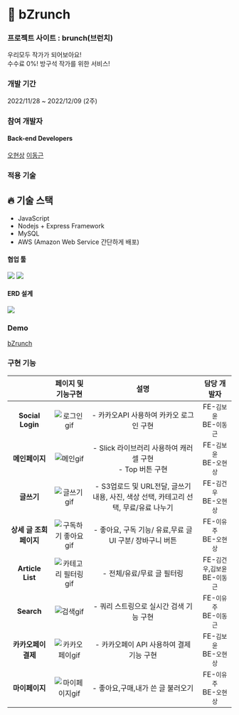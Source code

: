 # 🥨 bZrunch

### 프로젝트 사이트 : brunch(브런치)

우리모두 작가가 되어보아요! <br>
수수료 0%! 방구석 작가를 위한 서비스!

### 개발 기간

2022/11/28 ~ 2022/12/09 (2주)

### 참여 개발자

#### Back-end Developers <br>

[오현상](https://github.com/MatheGoD)
[이동근](https://github.com/LEEDONGKEN)

### 적용 기술

## :fire: 기술 스택

-   JavaScript
-   Nodejs + Express Framework
-   MySQL
-   AWS (Amazon Web Service 간단하게 배포)

#### 협업 툴

<p display="inline">
  <img src="https://img.shields.io/badge/notion-000000?style=for-the-badge&logo=Notion&logoColor=white"> 
  <img src="https://img.shields.io/badge/trello-0052CC?style=for-the-badge&logo=Trello&logoColor=white"> 
</p>

#### ERD 설계

<p>
 <img src ="https://ifh.cc/v-T9QWLP">
</p>

### Demo

<a href="https://drive.google.com/file/d/17x1wNOCO07Vvt7bqkH9kv6i-WV3m0EDh/view?usp=share_link" target="_blank">bZrunch</a>

### 구현 기능

|                         |                                                       페이지 및 기능구현                                                       |                                         설명                                         |             담당 개발자             |
| :---------------------: | :----------------------------------------------------------------------------------------------------------------------------: | :----------------------------------------------------------------------------------: | :---------------------------------: |
|    **Social Login**     |      ![로그인gif](https://user-images.githubusercontent.com/110155085/206890163-512e7a93-b9ed-483a-bbe3-3542dcf160c7.gif)      |                       - 카카오API 사용하여 카카오 로그인 구현                        |     FE-`김보윤`<br>BE-`이동근`      |
|     **메인페이지**      |       ![메인gif](https://user-images.githubusercontent.com/110155085/206890242-efcebc29-7eb6-4258-94ee-4de753e825f9.gif)       |              - Slick 라이브러리 사용하여 캐러셀 구현<br>- Top 버튼 구현              |     FE-`김보윤`<br>BE-`오현상`      |
|       **글쓰기**        |      ![글쓰기gif](https://user-images.githubusercontent.com/110155085/206893017-ab5fc190-1eb3-4ad2-a651-748a0a886cb3.gif)      | - S3업로드 및 URL전달, 글쓰기 내용, 사진, 색상 선택, 카테고리 선택, 무료/유료 나누기 |     FE-`김건우`<br>BE-`오현상`      |
| **상세 글 조회 페이지** | ![구독하기 좋아요gif](https://user-images.githubusercontent.com/110155085/206890274-3a7e4efc-0d06-4c5d-9384-5d4f8cdde648.gif)  |               - 좋아요, 구독 기능/ 유료,무료 글 UI 구분/ 장바구니 버튼               |     FE-`이유주`<br>BE-`오현상`      |
|    **Article List**     | ![카테고리 필터링 gif](https://user-images.githubusercontent.com/110155085/206890288-b5fdff60-5545-45cc-ab4a-bcea38f9fc22.gif) |                              - 전체/유료/무료 글 필터링                              | FE-`김건우`,`김보윤`<br>BE-`이동근` |
|       **Search**        |       ![검색gif](https://user-images.githubusercontent.com/110155085/206892848-81d24fd9-1635-4d27-8d68-c47d7287313d.gif)       |                       - 쿼리 스트링으로 실시간 검색 기능 구현                        |     FE-`이유주`<br>BE-`이동근`      |
|   **카카오페이 결제**   |    ![카카오페이gif](https://user-images.githubusercontent.com/110155085/206892734-b064aba3-a9c8-4cb6-8dd1-aa96aed6876c.gif)    |                       - 카카오페이 API 사용하여 결제 기능 구현                       |     FE-`김보윤`<br>BE-`오현상`      |
|     **마이페이지**      |    ![마이페이지gif](https://user-images.githubusercontent.com/110155085/206890374-f04f9df5-e710-4623-8b83-ebf2ca60083c.gif)    |                          - 좋아요,구매,내가 쓴 글 불러오기                           |     FE-`이유주`<br>BE-`오현상`      |
